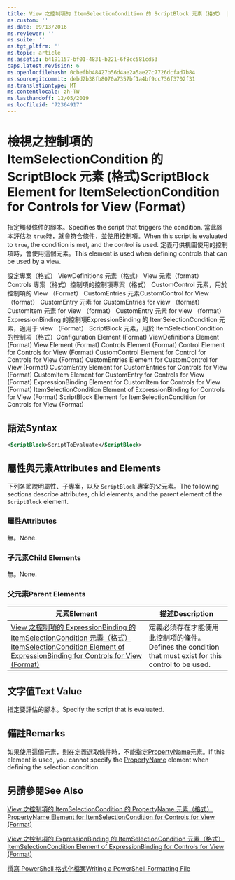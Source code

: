 ```yaml
---
title: View 之控制項的 ItemSelectionCondition 的 ScriptBlock 元素（格式） |Microsoft Docs
ms.custom: ''
ms.date: 09/13/2016
ms.reviewer: ''
ms.suite: ''
ms.tgt_pltfrm: ''
ms.topic: article
ms.assetid: b4191157-bf01-4831-b221-6f8cc581cd53
caps.latest.revision: 6
ms.openlocfilehash: 0cbefbb48427b56d4ae2a5ae27c7726dcfad7b84
ms.sourcegitcommit: debd2b38fb8070a7357bf1a4bf9cc736f3702f31
ms.translationtype: MT
ms.contentlocale: zh-TW
ms.lasthandoff: 12/05/2019
ms.locfileid: "72364917"
---
```

# <a name="scriptblock-element-for-itemselectioncondition-for-controls-for-view-format"></a><span data-ttu-id="9a9fc-102">檢視之控制項的 ItemSelectionCondition 的 ScriptBlock 元素 (格式)</span><span class="sxs-lookup"><span data-stu-id="9a9fc-102">ScriptBlock Element for ItemSelectionCondition for Controls for View (Format)</span></span>

<span data-ttu-id="9a9fc-103">指定觸發條件的腳本。</span><span class="sxs-lookup"><span data-stu-id="9a9fc-103">Specifies the script that triggers the condition.</span></span> <span data-ttu-id="9a9fc-104">當此腳本評估為 `true`時，就會符合條件，並使用控制項。</span><span class="sxs-lookup"><span data-stu-id="9a9fc-104">When this script is evaluated to `true`, the condition is met, and the control is used.</span></span> <span data-ttu-id="9a9fc-105">定義可供視圖使用的控制項時，會使用這個元素。</span><span class="sxs-lookup"><span data-stu-id="9a9fc-105">This element is used when defining controls that can be used by a view.</span></span>

<span data-ttu-id="9a9fc-106">設定專案（格式） ViewDefinitions 元素（格式） View 元素（format） Controls 專案（格式）控制項的控制項專案（格式） CustomControl 元素，用於控制項的 View （Format） CustomEntries 元素CustomControl for View （format） CustomEntry 元素 for CustomEntries for view （format） CustomItem 元素 for view （format） CustomEntry 元素 for view （format） ExpressionBinding 的控制項ExpressionBinding 的 ItemSelectionCondition 元素，適用于 view （Format） ScriptBlock 元素，用於 ItemSelectionCondition 的控制項（格式）</span><span class="sxs-lookup"><span data-stu-id="9a9fc-106">Configuration Element (Format) ViewDefinitions Element (Format) View Element (Format) Controls Element (Format) Control Element for Controls for View (Format) CustomControl Element for Control for Controls for View (Format) CustomEntries Element for CustomControl for View (Format) CustomEntry Element for CustomEntries for Controls for View (Format) CustomItem Element for CustomEntry for Controls for View (Format) ExpressionBinding Element for CustomItem for Controls for View (Format) ItemSelectionCondition Element of ExpressionBinding for Controls for View (Format) ScriptBlock Element for ItemSelectionCondition for Controls for View (Format)</span></span>

## <a name="syntax"></a><span data-ttu-id="9a9fc-107">語法</span><span class="sxs-lookup"><span data-stu-id="9a9fc-107">Syntax</span></span>

```xml
<ScriptBlock>ScriptToEvaluate</ScriptBlock>
```

## <a name="attributes-and-elements"></a><span data-ttu-id="9a9fc-108">屬性與元素</span><span class="sxs-lookup"><span data-stu-id="9a9fc-108">Attributes and Elements</span></span>

<span data-ttu-id="9a9fc-109">下列各節說明屬性、子專案，以及 `ScriptBlock` 專案的父元素。</span><span class="sxs-lookup"><span data-stu-id="9a9fc-109">The following sections describe attributes, child elements, and the parent element of the `ScriptBlock` element.</span></span>

### <a name="attributes"></a><span data-ttu-id="9a9fc-110">屬性</span><span class="sxs-lookup"><span data-stu-id="9a9fc-110">Attributes</span></span>

<span data-ttu-id="9a9fc-111">無。</span><span class="sxs-lookup"><span data-stu-id="9a9fc-111">None.</span></span>

### <a name="child-elements"></a><span data-ttu-id="9a9fc-112">子元素</span><span class="sxs-lookup"><span data-stu-id="9a9fc-112">Child Elements</span></span>

<span data-ttu-id="9a9fc-113">無。</span><span class="sxs-lookup"><span data-stu-id="9a9fc-113">None.</span></span>

### <a name="parent-elements"></a><span data-ttu-id="9a9fc-114">父元素</span><span class="sxs-lookup"><span data-stu-id="9a9fc-114">Parent Elements</span></span>

|<span data-ttu-id="9a9fc-115">元素</span><span class="sxs-lookup"><span data-stu-id="9a9fc-115">Element</span></span>|<span data-ttu-id="9a9fc-116">描述</span><span class="sxs-lookup"><span data-stu-id="9a9fc-116">Description</span></span>|
|-------------|-----------------|
|[<span data-ttu-id="9a9fc-117">View 之控制項的 ExpressionBinding 的 ItemSelectionCondition 元素（格式）</span><span class="sxs-lookup"><span data-stu-id="9a9fc-117">ItemSelectionCondition Element of ExpressionBinding for Controls for View (Format)</span></span>](./itemselectioncondition-element-for-expressionbinding-for-controls-for-view-format.md)|<span data-ttu-id="9a9fc-118">定義必須存在才能使用此控制項的條件。</span><span class="sxs-lookup"><span data-stu-id="9a9fc-118">Defines the condition that must exist for this control to be used.</span></span>|

## <a name="text-value"></a><span data-ttu-id="9a9fc-119">文字值</span><span class="sxs-lookup"><span data-stu-id="9a9fc-119">Text Value</span></span>

<span data-ttu-id="9a9fc-120">指定要評估的腳本。</span><span class="sxs-lookup"><span data-stu-id="9a9fc-120">Specify the script that is evaluated.</span></span>

## <a name="remarks"></a><span data-ttu-id="9a9fc-121">備註</span><span class="sxs-lookup"><span data-stu-id="9a9fc-121">Remarks</span></span>

<span data-ttu-id="9a9fc-122">如果使用這個元素，則在定義選取條件時，不能指定[PropertyName](./propertyname-element-for-itemselectioncondition-for-controls-for-view-format.md)元素。</span><span class="sxs-lookup"><span data-stu-id="9a9fc-122">If this element is used, you cannot specify the [PropertyName](./propertyname-element-for-itemselectioncondition-for-controls-for-view-format.md) element when defining the selection condition.</span></span>

## <a name="see-also"></a><span data-ttu-id="9a9fc-123">另請參閱</span><span class="sxs-lookup"><span data-stu-id="9a9fc-123">See Also</span></span>

[<span data-ttu-id="9a9fc-124">View 之控制項的 ItemSelectionCondition 的 PropertyName 元素（格式）</span><span class="sxs-lookup"><span data-stu-id="9a9fc-124">PropertyName Element for ItemSelectionCondition for Controls for View (Format)</span></span>](./propertyname-element-for-itemselectioncondition-for-controls-for-view-format.md)

[<span data-ttu-id="9a9fc-125">View 之控制項的 ExpressionBinding 的 ItemSelectionCondition 元素（格式）</span><span class="sxs-lookup"><span data-stu-id="9a9fc-125">ItemSelectionCondition Element of ExpressionBinding for Controls for View (Format)</span></span>](./itemselectioncondition-element-for-expressionbinding-for-controls-for-view-format.md)

[<span data-ttu-id="9a9fc-126">撰寫 PowerShell 格式化檔案</span><span class="sxs-lookup"><span data-stu-id="9a9fc-126">Writing a PowerShell Formatting File</span></span>](./writing-a-powershell-formatting-file.md)
